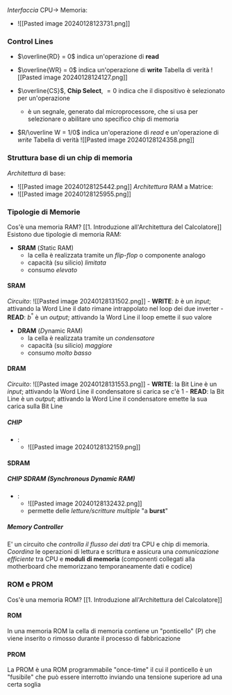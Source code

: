 *Interfaccia* CPU$\rightarrow$ Memoria:
- ![[Pasted image 20240128123731.png]]
### Control Lines
- $\overline{RD} = 0$ indica un'operazione di **read**
- $\overline{WR} = 0$ indica un'operazione di **write**
	Tabella di verità
		![[Pasted image 20240128124127.png]]

- $\overline{CS}$, **Chip Select**, $= 0$ indica che il dispositivo è selezionato per un'operazione
	- è un segnale, generato dal microprocessore, che si usa per selezionare o abilitare uno specifico chip di memoria
- $R/\overline W = 1/0$ indica un'operazione di *read* e un'operazione di *write*
	Tabella di verità
		![[Pasted image 20240128124358.png]]
### Struttura base di un chip di memoria
*Architettura* di base:
- ![[Pasted image 20240128125442.png]]
*Architettura* RAM a Matrice:
- ![[Pasted image 20240128125955.png]]
### Tipologie di Memorie
Cos'è una memoria RAM? [[1. Introduzione all'Architettura del Calcolatore]]
Esistono due tipologie di memoria RAM:
- **SRAM** (*S*tatic RAM)
	- la cella è realizzata tramite un *flip-flop* o componente analogo
	- capacità (su silicio) *limitata*
	- consumo *elevato*
#### SRAM
*Circuito*:
	![[Pasted image 20240128131502.png]]
	- **WRITE**: $b$ è un *input*; attivando la Word Line il dato rimane intrappolato nel loop dei due inverter
	- **READ**: $b^°$ è un *output*; attivando la Word Line il loop emette il suo valore

- **DRAM** (*D*ynamic RAM)
	- la cella è realizzata tramite un *condensatore*
	- capacità (su silicio) *maggiore*
	- consumo *molto basso*
#### DRAM
*Circuito*:
	![[Pasted image 20240128131553.png]]
	- **WRITE**: la Bit Line è un *input*; attivando la Word Line il condensatore si carica se c'è 1
	- **READ**: la Bit Line è un *output*; attivando la Word Line il condensatore emette la sua carica sulla Bit Line
##### CHIP
- :
	- ![[Pasted image 20240128132159.png]]
#### SDRAM
##### CHIP **SDRAM** (*S*ynchronous *D*ynamic RAM)
 -  :
	 - ![[Pasted image 20240128132432.png]]
	 - permette delle *letture/scritture multiple* "a **burst**"
##### Memory Controller
E' un circuito che *controlla il flusso dei dati* tra CPU e chip di memoria. 
*Coordina* le operazioni di lettura e scrittura e assicura una *comunicazione efficiente* tra CPU e **moduli di memoria** (componenti collegati alla motherboard che memorizzano temporaneamente dati e codice)
### ROM e PROM
Cos'è una memoria ROM? [[1. Introduzione all'Architettura del Calcolatore]]
#### ROM
In una memoria ROM la cella di memoria contiene un "ponticello" (P) che viene inserito o rimosso durante il processo di fabbricazione
#### PROM
La PROM è una ROM programmabile "once-time" il cui il ponticello è un "fusibile" che può essere interrotto inviando una tensione superiore ad una certa soglia
